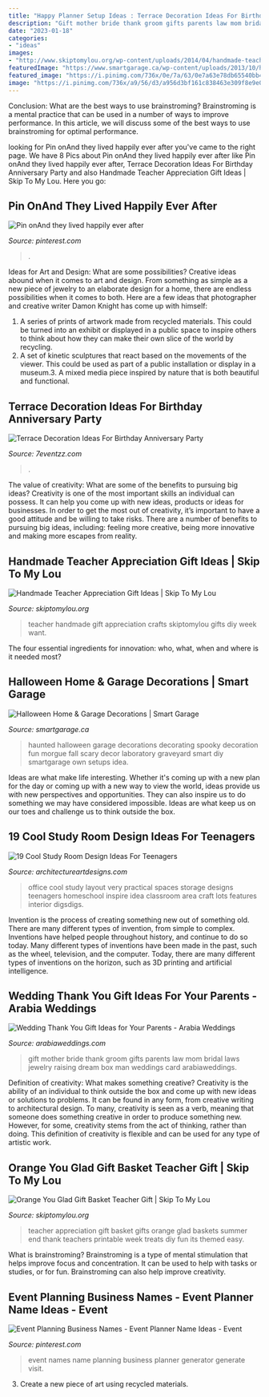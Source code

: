```yaml
---
title: "Happy Planner Setup Ideas : Terrace Decoration Ideas For Birthday Anniversary Party"
description: "Gift mother bride thank groom gifts parents law mom bridal laws jewelry raising dream box man weddings card arabiaweddings"
date: "2023-01-18"
categories:
- "ideas"
images:
- "http://www.skiptomylou.org/wp-content/uploads/2014/04/handmade-teacher-ideas-1.jpg"
featuredImage: "https://www.smartgarage.ca/wp-content/uploads/2013/10/halloweengarage.jpg"
featured_image: "https://i.pinimg.com/736x/0e/7a/63/0e7a63e78db65540bb4d970f461318fb.jpg"
image: "https://i.pinimg.com/736x/a9/56/d3/a956d3bf161c838463e309f8e9e0e852.jpg"
---
```



Conclusion: What are the best ways to use brainstroming?
Brainstroming is a mental practice that can be used in a number of ways to improve performance. In this article, we will discuss some of the best ways to use brainstroming for optimal performance.

	

		
looking for Pin onAnd they lived happily ever after you've came to the right page. We have 8 Pics about Pin onAnd they lived happily ever after like Pin onAnd they lived happily ever after, Terrace Decoration Ideas For Birthday Anniversary Party and also Handmade Teacher Appreciation Gift Ideas | Skip To My Lou. Here you go:
		
    
## Pin OnAnd They Lived Happily Ever After

<img loading=lazy src="https://i.pinimg.com/736x/a9/56/d3/a956d3bf161c838463e309f8e9e0e852.jpg" onerror="this.onerror=null;this.src='https://tse4.mm.bing.net/th?id=OIP.vamR-rPw_urXwJ5XLz6QSgHaLH&amp;pid=15.1';" alt="Pin onAnd they lived happily ever after">

_Source: pinterest.com_

>. 

	

Ideas for Art and Design: What are some possibilities?
Creative ideas abound when it comes to art and design. From something as simple as a new piece of jewelry to an elaborate design for a home, there are endless possibilities when it comes to both. Here are a few ideas that photographer and creative writer Damon Knight has come up with himself:
1. A series of prints of artwork made from recycled materials. This could be turned into an exhibit or displayed in a public space to inspire others to think about how they can make their own slice of the world by recycling.
2. A set of kinetic sculptures that react based on the movements of the viewer. This could be used as part of a public installation or display in a museum.3. A mixed media piece inspired by nature that is both beautiful and functional.

    
## Terrace Decoration Ideas For Birthday Anniversary Party

<img loading=lazy src="https://www.7eventzz.com/blog/wp-content/uploads/2021/08/WhatsApp-Image-2021-08-02-at-2.13.24-AM-1-768x960.jpeg" onerror="this.onerror=null;this.src='https://tse3.mm.bing.net/th?id=OIP.fb4Oo84fWLAxbER1RUPUFwHaJQ&amp;pid=15.1';" alt="Terrace Decoration Ideas For Birthday Anniversary Party">

_Source: 7eventzz.com_

>. 

	

The value of creativity: What are some of the benefits to pursuing big ideas?
Creativity is one of the most important skills an individual can possess. It can help you come up with new ideas, products or ideas for businesses. In order to get the most out of creativity, it’s important to have a good attitude and be willing to take risks. There are a number of benefits to pursuing big ideas, including: feeling more creative, being more innovative and making more escapes from reality.

    
## Handmade Teacher Appreciation Gift Ideas | Skip To My Lou

<img loading=lazy src="http://www.skiptomylou.org/wp-content/uploads/2014/04/handmade-teacher-ideas-1.jpg" onerror="this.onerror=null;this.src='https://tse4.mm.bing.net/th?id=OIP.zuOoaYburoffQ9fGBc1u1gHaKl&amp;pid=15.1';" alt="Handmade Teacher Appreciation Gift Ideas | Skip To My Lou">

_Source: skiptomylou.org_

>teacher handmade gift appreciation crafts skiptomylou gifts diy week want. 

	

The four essential ingredients for innovation: who, what, when and where is it needed most?
 

    
## Halloween Home &amp; Garage Decorations | Smart Garage

<img loading=lazy src="https://www.smartgarage.ca/wp-content/uploads/2013/10/halloweengarage.jpg" onerror="this.onerror=null;this.src='https://tse3.mm.bing.net/th?id=OIP.QvOTBb852ucAF7sfas143gHaFi&amp;pid=15.1';" alt="Halloween Home &amp; Garage Decorations | Smart Garage">

_Source: smartgarage.ca_

>haunted halloween garage decorations decorating spooky decoration fun morgue fall scary decor laboratory graveyard smart diy smartgarage own setups idea. 

	

Ideas are what make life interesting. Whether it's coming up with a new plan for the day or coming up with a new way to view the world, ideas provide us with new perspectives and opportunities. They can also inspire us to do something we may have considered impossible. Ideas are what keep us on our toes and challenge us to think outside the box.

    
## 19 Cool Study Room Design Ideas For Teenagers

<img loading=lazy src="http://www.architectureartdesigns.com/wp-content/uploads/2014/02/723.jpg" onerror="this.onerror=null;this.src='https://tse3.mm.bing.net/th?id=OIP.yY36mzWBV80NGFJrBG3fPwHaJm&amp;pid=15.1';" alt="19 Cool Study Room Design Ideas For Teenagers">

_Source: architectureartdesigns.com_

>office cool study layout very practical spaces storage designs teenagers homeschool inspire idea classroom area craft lots features interior digsdigs. 

	

Invention is the process of creating something new out of something old. There are many different types of invention, from simple to complex. Inventions have helped people throughout history, and continue to do so today. Many different types of inventions have been made in the past, such as the wheel, television, and the computer. Today, there are many different types of inventions on the horizon, such as 3D printing and artificial intelligence.

    
## Wedding Thank You Gift Ideas For Your Parents - Arabia Weddings

<img loading=lazy src="http://www.arabiaweddings.com/sites/default/files/uploads/2014/12/17/mother_of_the_bride_gift.jpg" onerror="this.onerror=null;this.src='https://tse4.mm.bing.net/th?id=OIP.iZrkcwJui1xXJj_sQz_bKAHaKs&amp;pid=15.1';" alt="Wedding Thank You Gift Ideas for Your Parents - Arabia Weddings">

_Source: arabiaweddings.com_

>gift mother bride thank groom gifts parents law mom bridal laws jewelry raising dream box man weddings card arabiaweddings. 

	

Definition of creativity: What makes something creative?
Creativity is the ability of an individual to think outside the box and come up with new ideas or solutions to problems. It can be found in any form, from creative writing to architectural design. To many, creativity is seen as a verb, meaning that someone does something creative in order to produce something new. However, for some, creativity stems from the act of thinking, rather than doing. This definition of creativity is flexible and can be used for any type of artistic work.

    
## Orange You Glad Gift Basket Teacher Gift | Skip To My Lou

<img loading=lazy src="http://www.skiptomylou.org/wp-content/uploads/2015/04/teacher-appreciation-gift-basket-4.jpg" onerror="this.onerror=null;this.src='https://tse2.mm.bing.net/th?id=OIP.gIyjAeC9EwTA1BdayVdXXQHaKl&amp;pid=15.1';" alt="Orange You Glad Gift Basket Teacher Gift | Skip To My Lou">

_Source: skiptomylou.org_

>teacher appreciation gift basket gifts orange glad baskets summer end thank teachers printable week treats diy fun its themed easy. 

	

What is brainstroming?
Brainstroming is a type of mental stimulation that helps improve focus and concentration. It can be used to help with tasks or studies, or for fun. Brainstroming can also help improve creativity.

    
## Event Planning Business Names - Event Planner Name Ideas - Event

<img loading=lazy src="https://i.pinimg.com/736x/0e/7a/63/0e7a63e78db65540bb4d970f461318fb.jpg" onerror="this.onerror=null;this.src='https://tse1.mm.bing.net/th?id=OIP._Q2jPblL0cr-zXcJqTnCDwHaLG&amp;pid=15.1';" alt="Event Planning Business Names - Event Planner Name Ideas - Event">

_Source: pinterest.com_

>event names name planning business planner generator generate visit. 

	

3. Create a new piece of art using recycled materials.

